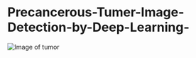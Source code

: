 # Precancerous-Tumer-Image-Detection-by-Deep-Learning-
![Image of tumor](https://framapic.org/2d92douQSspo/xBDpaYAHrs2P.png)
